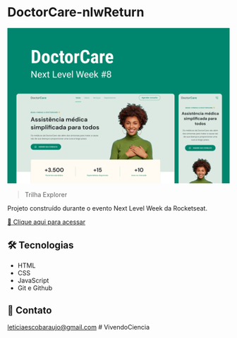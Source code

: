 # DoctorCare-nlwReturn

![preview](./preview.jpg)

> Trilha Explorer

Projeto construído durante o evento Next Level Week da Rocketseat.

[🔗 Clique aqui para acessar](https://letescobar.github.io/DoctorCare-nlwReturn/)

## 🛠 Tecnologias

-   HTML
-   CSS
-   JavaScript
-   Git e Github

## 💛 Contato

leticiaescobaraujo@gmail.com
#   V i v e n d o C i e n c i a 
 
 